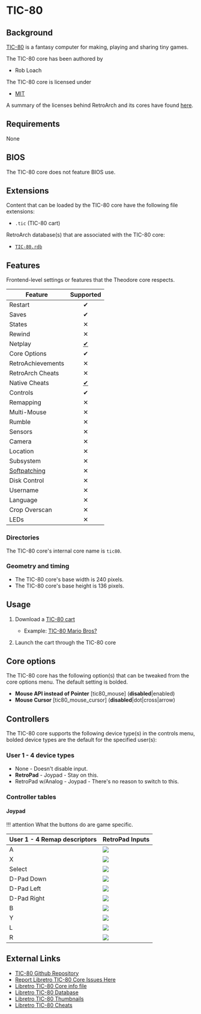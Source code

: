 # TIC-80

## Background

[TIC-80](https://tic.computer) is a fantasy computer for making, playing and sharing tiny games.

The TIC-80 core has been authored by

- Rob Loach

The TIC-80 core is licensed under

- [MIT](https://github.com/nesbox/TIC-80/blob/master/LICENSE)

A summary of the licenses behind RetroArch and its cores have found [here](https://docs.libretro.com/tech/licenses/).

## Requirements

None

## BIOS

The TIC-80 core does not feature BIOS use.

## Extensions

Content that can be loaded by the TIC-80 core have the following file extensions:

- `.tic` (TIC-80 cart)

RetroArch database(s) that are associated with the TIC-80 core:

- [`TIC-80.rdb`](https://github.com/libretro/libretro-database/blob/master/rdb/TIC-80.rdb)

## Features

Frontend-level settings or features that the Theodore core respects.

| Feature           | Supported |
|-------------------|:---------:|
| Restart           | ✔         |
| Saves             | ✔         |
| States            | ✕         |
| Rewind            | ✕         |
| Netplay           | [✔](https://tic.computer/play?cart=893)         |
| Core Options      | ✔         |
| RetroAchievements | ✕         |
| RetroArch Cheats  | ✕         |
| Native Cheats     | [✔](https://github.com/libretro/libretro-database/tree/master/cht/TIC-80)         |
| Controls          | ✔         |
| Remapping         | ✕         |
| Multi-Mouse       | ✕         |
| Rumble            | ✕         |
| Sensors           | ✕         |
| Camera            | ✕         |
| Location          | ✕         |
| Subsystem         | ✕         |
| [Softpatching](https://docs.libretro.com/guides/softpatching/) | ✕         |
| Disk Control      | ✕         |
| Username          | ✕         |
| Language          | ✕         |
| Crop Overscan     | ✕         |
| LEDs              | ✕         |

### Directories

The TIC-80 core's internal core name is `tic80`.

### Geometry and timing

- The TIC-80 core's base width is 240 pixels.
- The TIC-80 core's base height is 136 pixels.

## Usage

1. Download a [TIC-80 cart](https://tic.computer/play)
    - Example: [TIC-80 Mario Bros?](https://tic.computer/play?cart=223)

2. Launch the cart through the TIC-80 core

## Core options

The TIC-80 core has the following option(s) that can be tweaked from the core options menu. The default setting is bolded.

- **Mouse API instead of Pointer** [tic80_mouse] (**disabled**|enabled)
- **Mouse Cursor** [tic80_mouse_cursor] (**disabled**|dot|cross|arrow)

## Controllers

The TIC-80 core supports the following device type(s) in the controls menu, bolded device types are the default for the specified user(s):

### User 1 - 4 device types

- None - Doesn't disable input.
- **RetroPad** - Joypad - Stay on this.
- RetroPad w/Analog - Joypad - There's no reason to switch to this.

### Controller tables

#### Joypad

!!! attention
	What the buttons do are game specific.

| User 1 - 4 Remap descriptors | RetroPad Inputs                                |
|------------------------------|------------------------------------------------|
| A                            | ![](/image/retropad/retro_b.png)             |
| X                            | ![](/image/retropad/retro_y.png)             |
| Select                       | ![](/image/retropad/retro_select.png)        |
| D-Pad Down                   | ![](/image/retropad/retro_dpad_down.png)     |
| D-Pad Left                   | ![](/image/retropad/retro_dpad_left.png)     |
| D-Pad Right                  | ![](/image/retropad/retro_dpad_right.png)    |
| B                            | ![](/image/retropad/retro_a.png)             |
| Y                            | ![](/image/retropad/retro_x.png)             |
| L                            | ![](/image/retropad/retro_l1.png)            |
| R                            | ![](/image/retropad/retro_r1.png)            |

## External Links

- [TIC-80 Github Repository](https://github.com/nesbox/TIC-80/)
- [Report Libretro TIC-80 Core Issues Here](https://github.com/nesbox/TIC-80/issues)
- [Libretro TIC-80 Core info file](https://github.com/libretro/libretro-super/blob/master/dist/info/tic80_libretro.info)
- [Libretro TIC-80 Database](https://github.com/libretro/libretro-database/blob/master/rdb/TIC-80.rdb)
- [Libretro TIC-80 Thumbnails](https://github.com/libretro-thumbnails/TIC-80)
- [Libretro TIC-80 Cheats](https://github.com/libretro/libretro-database/tree/master/cht/TIC-80)
